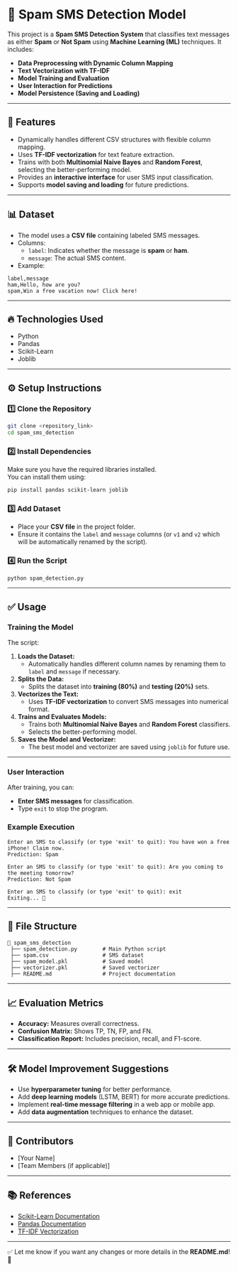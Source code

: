 # 📌 **Spam SMS Detection Model**
This project is a **Spam SMS Detection System** that classifies text messages as either **Spam** or **Not Spam** using **Machine Learning (ML)** techniques. It includes:
- **Data Preprocessing with Dynamic Column Mapping**
- **Text Vectorization with TF-IDF**
- **Model Training and Evaluation**
- **User Interaction for Predictions**
- **Model Persistence (Saving and Loading)**

---

## 🚀 **Features**
- Dynamically handles different CSV structures with flexible column mapping.  
- Uses **TF-IDF vectorization** for text feature extraction.  
- Trains with both **Multinomial Naive Bayes** and **Random Forest**, selecting the better-performing model.  
- Provides an **interactive interface** for user SMS input classification.  
- Supports **model saving and loading** for future predictions.  

---

## 📊 **Dataset**
- The model uses a **CSV file** containing labeled SMS messages.
- Columns:  
    - `label`: Indicates whether the message is **spam** or **ham**.  
    - `message`: The actual SMS content.  
- Example:  
```
label,message  
ham,Hello, how are you?  
spam,Win a free vacation now! Click here!  
```

---

## 🔥 **Technologies Used**
- Python  
- Pandas  
- Scikit-Learn  
- Joblib  

---

## ⚙️ **Setup Instructions**

### 1️⃣ **Clone the Repository**
```bash
git clone <repository_link>
cd spam_sms_detection
```

### 2️⃣ **Install Dependencies**
Make sure you have the required libraries installed.  
You can install them using:
```bash
pip install pandas scikit-learn joblib
```

### 3️⃣ **Add Dataset**
- Place your **CSV file** in the project folder.  
- Ensure it contains the `label` and `message` columns (or `v1` and `v2` which will be automatically renamed by the script).

### 4️⃣ **Run the Script**
```bash
python spam_detection.py
```

---

## ✅ **Usage**

### **Training the Model**
The script:
1. **Loads the Dataset:**  
   - Automatically handles different column names by renaming them to `label` and `message` if necessary.  
2. **Splits the Data:**  
   - Splits the dataset into **training (80%)** and **testing (20%)** sets.  
3. **Vectorizes the Text:**  
   - Uses **TF-IDF vectorization** to convert SMS messages into numerical format.  
4. **Trains and Evaluates Models:**  
   - Trains both **Multinomial Naive Bayes** and **Random Forest** classifiers.  
   - Selects the better-performing model.  
5. **Saves the Model and Vectorizer:**  
   - The best model and vectorizer are saved using `joblib` for future use.  

---

### **User Interaction**
After training, you can:
- **Enter SMS messages** for classification.  
- Type `exit` to stop the program.  

### **Example Execution**
```
Enter an SMS to classify (or type 'exit' to quit): You have won a free iPhone! Claim now.
Prediction: Spam

Enter an SMS to classify (or type 'exit' to quit): Are you coming to the meeting tomorrow?
Prediction: Not Spam

Enter an SMS to classify (or type 'exit' to quit): exit  
Exiting... 🚀
```

---

## 📁 **File Structure**
```
📂 spam_sms_detection  
 ├── spam_detection.py        # Main Python script  
 ├── spam.csv                 # SMS dataset  
 ├── spam_model.pkl           # Saved model  
 ├── vectorizer.pkl           # Saved vectorizer  
 ├── README.md                # Project documentation  
```

---

## 📈 **Evaluation Metrics**
- **Accuracy:** Measures overall correctness.  
- **Confusion Matrix:** Shows TP, TN, FP, and FN.  
- **Classification Report:** Includes precision, recall, and F1-score.  

---

## 🛠️ **Model Improvement Suggestions**
- Use **hyperparameter tuning** for better performance.  
- Add **deep learning models** (LSTM, BERT) for more accurate predictions.  
- Implement **real-time message filtering** in a web app or mobile app.  
- Add **data augmentation** techniques to enhance the dataset.  

---

## 🚀 **Contributors**
- [Your Name]  
- [Team Members (if applicable)]  

---

## 📚 **References**
- [Scikit-Learn Documentation](https://scikit-learn.org/)  
- [Pandas Documentation](https://pandas.pydata.org/)  
- [TF-IDF Vectorization](https://en.wikipedia.org/wiki/Tf%E2%80%93idf)  

---

✅ Let me know if you want any changes or more details in the **README.md**! 🚀
